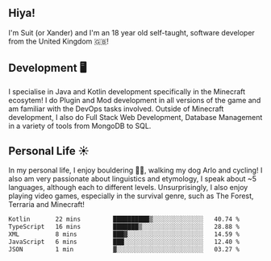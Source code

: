 ## Hiya! 
I'm Suit (or Xander) and I'm an 18 year old self-taught, software developer from the United Kingdom 🇬🇧!

Development 🖥️
---
I specialise in Java and Kotlin development specifically in the Minecraft ecosytem! 
I do Plugin and Mod development in all versions of the game and am familiar with the DevOps tasks involved.
Outside of Minecraft development, I also do Full Stack Web Development, Database Management in a variety of tools from MongoDB to SQL.

Personal Life ☀️
---
In my personal life, I enjoy bouldering 🧗‍♂️, walking my dog Arlo and cycling! I also am very passionate about linguistics and etymology, I speak about ~5 languages, although each to different levels. 
Unsurprisingly, I also enjoy playing video games, especially in the survival genre, such as The Forest, Terraria and Minecraft!
<!--START_SECTION:waka-->

```txt
Kotlin       22 mins         ██████████▒░░░░░░░░░░░░░░   40.74 %
TypeScript   16 mins         ███████▒░░░░░░░░░░░░░░░░░   28.88 %
XML          8 mins          ███▓░░░░░░░░░░░░░░░░░░░░░   14.59 %
JavaScript   6 mins          ███░░░░░░░░░░░░░░░░░░░░░░   12.40 %
JSON         1 min           ▓░░░░░░░░░░░░░░░░░░░░░░░░   03.27 %
```

<!--END_SECTION:waka-->
